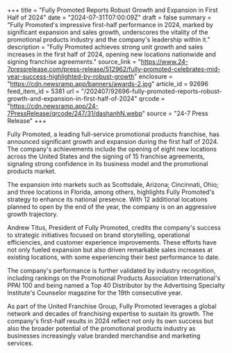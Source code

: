 +++
title = "Fully Promoted Reports Robust Growth and Expansion in First Half of 2024"
date = "2024-07-31T07:00:09Z"
draft = false
summary = "Fully Promoted's impressive first-half performance in 2024, marked by significant expansion and sales growth, underscores the vitality of the promotional products industry and the company's leadership within it."
description = "Fully Promoted achieves strong unit growth and sales increases in the first half of 2024, opening new locations nationwide and signing franchise agreements."
source_link = "https://www.24-7pressrelease.com/press-release/512962/fully-promoted-celebrates-mid-year-success-highlighted-by-robust-growth"
enclosure = "https://cdn.newsramp.app/banners/awards-2.jpg"
article_id = 92696
feed_item_id = 5381
url = "/202407/92696-fully-promoted-reports-robust-growth-and-expansion-in-first-half-of-2024"
qrcode = "https://cdn.newsramp.app/24-7PressRelease/qrcode/247/31/dashanhN.webp"
source = "24-7 Press Release"
+++

<p>Fully Promoted, a leading full-service promotional products franchise, has announced significant growth and expansion during the first half of 2024. The company's achievements include the opening of eight new locations across the United States and the signing of 15 franchise agreements, signaling strong confidence in its business model and the promotional products market.</p><p>The expansion into markets such as Scottsdale, Arizona; Cincinnati, Ohio; and three locations in Florida, among others, highlights Fully Promoted's strategy to enhance its national presence. With 12 additional locations planned to open by the end of the year, the company is on an aggressive growth trajectory.</p><p>Andrew Titus, President of Fully Promoted, credits the company's success to strategic initiatives focused on brand storytelling, operational efficiencies, and customer experience improvements. These efforts have not only fueled expansion but also driven remarkable sales increases at existing locations, with some experiencing their best performance to date.</p><p>The company's performance is further validated by industry recognition, including rankings on the Promotional Products Association International's PPAI 100 and being named a Top 40 Distributor by the Advertising Specialty Institute's Counselor magazine for the 19th consecutive year.</p><p>As part of the United Franchise Group, Fully Promoted leverages a global network and decades of franchising expertise to sustain its growth. The company's first-half results in 2024 reflect not only its own success but also the broader potential of the promotional products industry as businesses increasingly value branded merchandise and marketing services.</p>